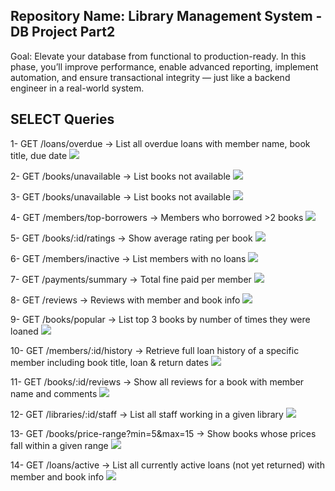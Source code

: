 ﻿## Repository Name: Library Management System - DB Project Part2 
Goal: Elevate your database from functional to production-ready. In this phase, you’ll improve 
performance, enable advanced reporting, implement automation, and ensure transactional integrity — 
just like a backend engineer in a real-world system.

## SELECT Queries
1- GET /loans/overdue → List all overdue loans with member name, book title, due date
![](./image/1.PNG)

2- GET /books/unavailable → List books not available
![](./image/2.PNG)

3- GET /books/unavailable → List books not available 
![](./image/3.PNG)

4- GET /members/top-borrowers → Members who borrowed >2 books
![](./image/4.PNG)

5- GET /books/:id/ratings → Show average rating per book
![](./image/5.PNG)

6- GET /members/inactive → List members with no loans 
![](./image/6.PNG)

7- GET /payments/summary → Total fine paid per member
![](./image/7.PNG) 

8- GET /reviews → Reviews with member and book info
![](./image/8.PNG)

9- GET /books/popular → List top 3 books by number of times they were loaned
![](./image/9.PNG)

10- GET /members/:id/history → Retrieve full loan history of a specific member including book title, 
loan & return dates
![](./image/10.PNG)

11- GET /books/:id/reviews → Show all reviews for a book with member name and comments
![](./image/11.PNG)

12- GET /libraries/:id/staff → List all staff working in a given library
![](./image/12.PNG)

13- GET /books/price-range?min=5&max=15 → Show books whose prices fall within a given range
![](./image/13.PNG)

14- GET /loans/active → List all currently active loans (not yet returned) with member and book info
![](./image/14.PNG)













